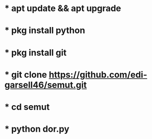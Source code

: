  # * apt update && apt upgrade
 # * pkg install python
 # * pkg install git
 # * git clone https://github.com/edi-garsell46/semut.git
 # * cd semut 
 # * python dor.py
